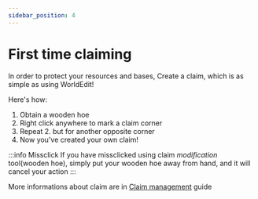 ```yaml
---
sidebar_position: 4
---
```


# First time claiming

In order to protect your resources and bases, Create a claim, which is as simple as using WorldEdit!

Here's how:
1. Obtain a wooden hoe
2. Right click anywhere to mark a claim corner
3. Repeat 2. but for another opposite corner
4. Now you've created your own claim!

:::info Missclick
If you have missclicked using claim _modification_ tool(wooden hoe), simply put your wooden hoe away from hand, and it will cancel your action
:::

More informations about claim are in [Claim management](/docs/claim-management) guide